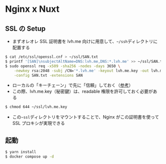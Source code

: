 # Nginx x Nuxt

## SSL の Setup

- まずオレオレ SSL 証明書を lvh.me 向けに用意して、`~/ssh`ディレクトリに配置する

```bash
$ cat /etc/ssl/openssl.cnf > ~/ssl/SAN.txt
$ printf '[SAN]\nsubjectAltName=DNS:lvh.me,DNS:*.lvh.me' >> ~/ssl/SAN.txt
$ sudo openssl req -x509 -sha256 -nodes -days 3650 \
    -newkey rsa:2048 -subj /CN='*.lvh.me' -keyout lvh.me.key -out lvh.me.crt \
    -config SAN.txt -extensions SAN
```

- ローカルの「キーチェーン」で先に「信頼」しておく（[参考](https://qiita.com/ppworks/items/9651916a51461a708a0e)）
- この際、lvh.me.key（秘密鍵）は、readable 権限を許可しておく必要がある

```bash
$ chmod 644 ~/ssl/lvh.me.key
```

- この`~ssl`ディレクトリをマウントすることで、Nginx がこの証明書を使って SSL プロキシが実現できる

## 起動

```bash
$ yarn install
$ docker compose up -d
```
